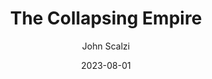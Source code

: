 ---
title: "The Collapsing Empire"
author: "John Scalzi"
date: 2023-08-01
star_rating: 5
books/tags:
    - "fiction"
    - "science-fiction"
---